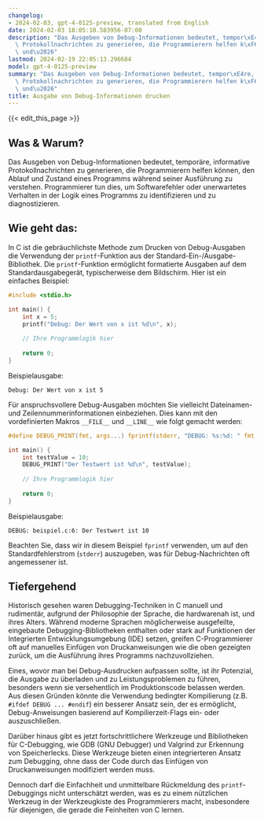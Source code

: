```yaml
---
changelog:
- 2024-02-03, gpt-4-0125-preview, translated from English
date: 2024-02-03 18:05:10.583956-07:00
description: "Das Ausgeben von Debug-Informationen bedeutet, tempor\xE4re, informative\
  \ Protokollnachrichten zu generieren, die Programmierern helfen k\xF6nnen, den Ablauf\
  \ und\u2026"
lastmod: 2024-02-19 22:05:13.296684
model: gpt-4-0125-preview
summary: "Das Ausgeben von Debug-Informationen bedeutet, tempor\xE4re, informative\
  \ Protokollnachrichten zu generieren, die Programmierern helfen k\xF6nnen, den Ablauf\
  \ und\u2026"
title: Ausgabe von Debug-Informationen drucken
---
```


{{< edit_this_page >}}

## Was & Warum?

Das Ausgeben von Debug-Informationen bedeutet, temporäre, informative Protokollnachrichten zu generieren, die Programmierern helfen können, den Ablauf und Zustand eines Programms während seiner Ausführung zu verstehen. Programmierer tun dies, um Softwarefehler oder unerwartetes Verhalten in der Logik eines Programms zu identifizieren und zu diagnostizieren.

## Wie geht das:

In C ist die gebräuchlichste Methode zum Drucken von Debug-Ausgaben die Verwendung der `printf`-Funktion aus der Standard-Ein-/Ausgabe-Bibliothek. Die `printf`-Funktion ermöglicht formatierte Ausgaben auf dem Standardausgabegerät, typischerweise dem Bildschirm. Hier ist ein einfaches Beispiel:

```c
#include <stdio.h>

int main() {
    int x = 5;
    printf("Debug: Der Wert von x ist %d\n", x);
    
    // Ihre Programmlogik hier
    
    return 0;
}
```

Beispielausgabe:

```
Debug: Der Wert von x ist 5
```

Für anspruchsvollere Debug-Ausgaben möchten Sie vielleicht Dateinamen- und Zeilennummerinformationen einbeziehen. Dies kann mit den vordefinierten Makros `__FILE__` und `__LINE__` wie folgt gemacht werden:

```c
#define DEBUG_PRINT(fmt, args...) fprintf(stderr, "DEBUG: %s:%d: " fmt, __FILE__, __LINE__, ##args)

int main() {
    int testValue = 10;
    DEBUG_PRINT("Der Testwert ist %d\n", testValue);
    
    // Ihre Programmlogik hier
    
    return 0;
}
```

Beispielausgabe:

```
DEBUG: beispiel.c:6: Der Testwert ist 10
```

Beachten Sie, dass wir in diesem Beispiel `fprintf` verwenden, um auf den Standardfehlerstrom (`stderr`) auszugeben, was für Debug-Nachrichten oft angemessener ist.

## Tiefergehend

Historisch gesehen waren Debugging-Techniken in C manuell und rudimentär, aufgrund der Philosophie der Sprache, die hardwarenah ist, und ihres Alters. Während moderne Sprachen möglicherweise ausgefeilte, eingebaute Debugging-Bibliotheken enthalten oder stark auf Funktionen der Integrierten Entwicklungsumgebung (IDE) setzen, greifen C-Programmierer oft auf manuelles Einfügen von Druckanweisungen wie die oben gezeigten zurück, um die Ausführung ihres Programms nachzuvollziehen.

Eines, wovor man bei Debug-Ausdrucken aufpassen sollte, ist ihr Potenzial, die Ausgabe zu überladen und zu Leistungsproblemen zu führen, besonders wenn sie versehentlich im Produktionscode belassen werden. Aus diesen Gründen könnte die Verwendung bedingter Kompilierung (z.B. `#ifdef DEBUG ... #endif`) ein besserer Ansatz sein, der es ermöglicht, Debug-Anweisungen basierend auf Kompilierzeit-Flags ein- oder auszuschließen.

Darüber hinaus gibt es jetzt fortschrittlichere Werkzeuge und Bibliotheken für C-Debugging, wie GDB (GNU Debugger) und Valgrind zur Erkennung von Speicherlecks. Diese Werkzeuge bieten einen integrierteren Ansatz zum Debugging, ohne dass der Code durch das Einfügen von Druckanweisungen modifiziert werden muss.

Dennoch darf die Einfachheit und unmittelbare Rückmeldung des `printf`-Debuggings nicht unterschätzt werden, was es zu einem nützlichen Werkzeug in der Werkzeugkiste des Programmierers macht, insbesondere für diejenigen, die gerade die Feinheiten von C lernen.
